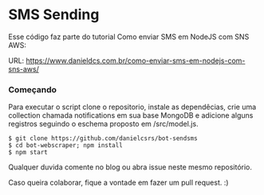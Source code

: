 # SMS Sending

Esse código faz parte do tutorial Como enviar SMS em NodeJS com SNS AWS:

URL: https://www.danieldcs.com.br/como-enviar-sms-em-nodejs-com-sns-aws/

### Começando

Para executar o script clone o repositorio, instale as dependêcias, crie uma collection chamada notifications em sua base MongoDB e adicione alguns registros seguindo o eschema proposto em /src/model.js.

```shell
$ git clone https://github.com/danielcsrs/bot-sendsms
$ cd bot-webscraper; npm install
$ npm start
```

Qualquer duvida comente no blog ou abra issue neste mesmo repositório.

Caso queira colaborar, fique a vontade em fazer um pull request. :)